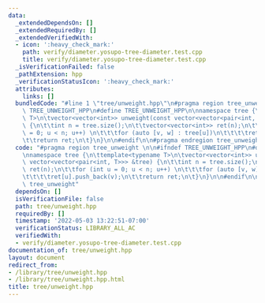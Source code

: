 ```yaml
---
data:
  _extendedDependsOn: []
  _extendedRequiredBy: []
  _extendedVerifiedWith:
  - icon: ':heavy_check_mark:'
    path: verify/diameter.yosupo-tree-diameter.test.cpp
    title: verify/diameter.yosupo-tree-diameter.test.cpp
  _isVerificationFailed: false
  _pathExtension: hpp
  _verificationStatusIcon: ':heavy_check_mark:'
  attributes:
    links: []
  bundledCode: "#line 1 \"tree/unweight.hpp\"\n#pragma region tree_unweight \n\n#ifndef\
    \ TREE_UNWEIGHT_HPP\n#define TREE_UNWEIGHT_HPP\n\nnamespace tree {\n\ttemplate<typename\
    \ T>\n\tvector<vector<int>> unweight(const vector<vector<pair<int, T>>> &tree)\
    \ {\n\t\tint n = tree.size();\n\t\tvector<vector<int>> ret(n);\n\t\tfor (int u\
    \ = 0; u < n; u++) \n\t\t\tfor (auto [v, w] : tree[u])\n\t\t\t\tret[u].push_back(v);\n\
    \t\treturn ret;\n\t}\n}\n\n#endif\n\n#pragma endregion tree_unweight\n"
  code: "#pragma region tree_unweight \n\n#ifndef TREE_UNWEIGHT_HPP\n#define TREE_UNWEIGHT_HPP\n\
    \nnamespace tree {\n\ttemplate<typename T>\n\tvector<vector<int>> unweight(const\
    \ vector<vector<pair<int, T>>> &tree) {\n\t\tint n = tree.size();\n\t\tvector<vector<int>>\
    \ ret(n);\n\t\tfor (int u = 0; u < n; u++) \n\t\t\tfor (auto [v, w] : tree[u])\n\
    \t\t\t\tret[u].push_back(v);\n\t\treturn ret;\n\t}\n}\n\n#endif\n\n#pragma endregion\
    \ tree_unweight"
  dependsOn: []
  isVerificationFile: false
  path: tree/unweight.hpp
  requiredBy: []
  timestamp: '2022-05-03 13:22:51-07:00'
  verificationStatus: LIBRARY_ALL_AC
  verifiedWith:
  - verify/diameter.yosupo-tree-diameter.test.cpp
documentation_of: tree/unweight.hpp
layout: document
redirect_from:
- /library/tree/unweight.hpp
- /library/tree/unweight.hpp.html
title: tree/unweight.hpp
---
```

